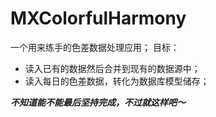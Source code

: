 # MXColorfulHarmony
一个用来练手的色差数据处理应用；
目标：
* 读入已有的数据然后合并到现有的数据源中；
* 读入每日的色差数据，转化为数据库模型储存；


***不知道能不能最后坚持完成，不过就这样吧～***
